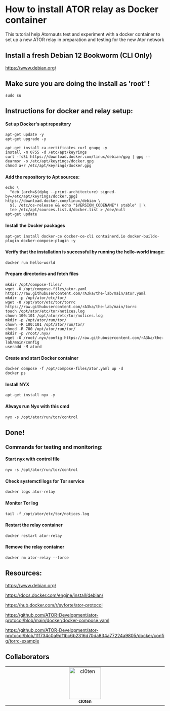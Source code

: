 # How to install ATOR relay as Docker container
This tutorial help Atornauts test and experiment with a docker container to set up a new ATOR relay in preparation and testing for the new Ator network

## Install a fresh Debian 12 Bookworm (CLI Only)

https://www.debian.org/

## Make sure you are doing the install as 'root' !
```
sudo su
```

## Instructions for docker and relay setup:
#### Set up Docker's apt repository
```
apt-get update -y
apt-get upgrade -y
```
```
apt-get install ca-certificates curl gnupg -y
install -m 0755 -d /etc/apt/keyrings
curl -fsSL https://download.docker.com/linux/debian/gpg | gpg --dearmor -o /etc/apt/keyrings/docker.gpg
chmod a+r /etc/apt/keyrings/docker.gpg
```
#### Add the repository to Apt sources:
```
echo \
  "deb [arch=$(dpkg --print-architecture) signed-by=/etc/apt/keyrings/docker.gpg] https://download.docker.com/linux/debian \
  $(. /etc/os-release && echo "$VERSION_CODENAME") stable" | \
  tee /etc/apt/sources.list.d/docker.list > /dev/null
apt-get update
```
#### Install the Docker packages
```
apt-get install docker-ce docker-ce-cli containerd.io docker-buildx-plugin docker-compose-plugin -y
```
<!--### Optional, requires relogin
```
usermod -aG docker $USER
```-->
#### Verify that the installation is successful by running the hello-world image:
```
docker run hello-world
```

#### Prepare directories and fetch files
```
mkdir /opt/compose-files/
wget -O /opt/compose-files/ator.yaml https://raw.githubusercontent.com/rA3ka/the-lab/main/ator.yaml
mkdir -p /opt/ator/etc/tor/
wget -O /opt/ator/etc/tor/torrc https://raw.githubusercontent.com/rA3ka/the-lab/main/torrc
touch /opt/ator/etc/tor/notices.log
chown 100:101 /opt/ator/etc/tor/notices.log
mkdir -p /opt/ator/run/tor/
chown -R 100:101 /opt/ator/run/tor/
chmod -R 700 /opt/ator/run/tor/
mkdir -p /root/.nyx/
wget -O /root/.nyx/config https://raw.githubusercontent.com/rA3ka/the-lab/main/config
useradd -M atord
```

#### Create and start Docker container
```
docker compose -f /opt/compose-files/ator.yaml up -d
docker ps
```

#### Install NYX
```
apt-get install nyx -y
```
#### Always run Nyx with this cmd
```
nyx -s /opt/ator/run/tor/control
```


## Done!

### Commands for testing and monitoring:

#### Start nyx with control file
```
nyx -s /opt/ator/run/tor/control
```
#### Check systemctl logs for Tor service
```
docker logs ator-relay
```
#### Monitor Tor log
```
tail -f /opt/ator/etc/tor/notices.log
```
#### Restart the relay container
```
docker restart ator-relay
```
#### Remove the relay container
```
docker rm ator-relay --force
```

## Resources:

https://www.debian.org/

https://docs.docker.com/engine/install/debian/

https://hub.docker.com/r/svforte/ator-protocol

https://github.com/ATOR-Development/ator-protocol/blob/main/docker/docker-compose.yaml

https://github.com/ATOR-Development/ator-protocol/blob/11f734c0a9df1bc6b2316d70da834a77224a9805/docker/config/torrc-example

## Collaborators

<table>
  <tbody>
    <tr>
     <td align="center" valign="top" width="14.28%"><a href="https://github.com/cl0ten"><img src="https://avatars.githubusercontent.com/u/143603910?v=4" width="100px;" alt="cl0ten"/><br /><sub><b>cl0ten</b></sub></a><br /></td>
          </tr>
  </tbody>
</table>

